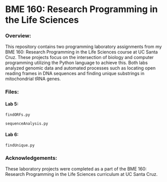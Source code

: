 # BME 160: Research Programming in the Life Sciences

### Overview:
This repository contains two programming laboratory assignments from my BME 160: Research Programming in the Life Sciences course at UC Santa Cruz. These projects focus on the intersection of biology and computer programming utilizing the Python language to achieve this. Both labs analyzed genomic data and automated processes such as locating open reading frames in DNA sequences and finding unique substrings in mitochondrial tRNA genes. 

### Files:
#### Lab 5:
`findORFs.py` 

`sequenceAnalysis.py`

#### Lab 6:
`findUnique.py`

### Acknowledgements:
These laboratory projects were completed as a part of the BME 160: Research Programming in the Life Sciences curriculum at UC Santa Cruz. 
